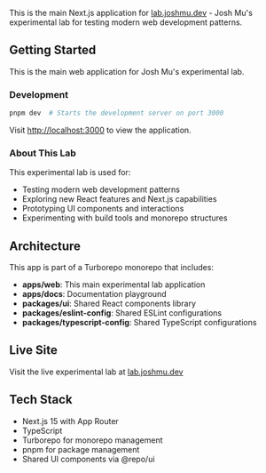 This is the main Next.js application for [lab.joshmu.dev](https://lab.joshmu.dev) - Josh Mu's experimental lab for testing modern web development patterns.

## Getting Started

This is the main web application for Josh Mu's experimental lab.

### Development

```bash
pnpm dev  # Starts the development server on port 3000
```

Visit [http://localhost:3000](http://localhost:3000) to view the application.

### About This Lab

This experimental lab is used for:
- Testing modern web development patterns
- Exploring new React features and Next.js capabilities
- Prototyping UI components and interactions
- Experimenting with build tools and monorepo structures

## Architecture

This app is part of a Turborepo monorepo that includes:
- **apps/web**: This main experimental lab application
- **apps/docs**: Documentation playground
- **packages/ui**: Shared React components library
- **packages/eslint-config**: Shared ESLint configurations
- **packages/typescript-config**: Shared TypeScript configurations

## Live Site

Visit the live experimental lab at [lab.joshmu.dev](https://lab.joshmu.dev)

## Tech Stack

- Next.js 15 with App Router
- TypeScript
- Turborepo for monorepo management
- pnpm for package management
- Shared UI components via @repo/ui
